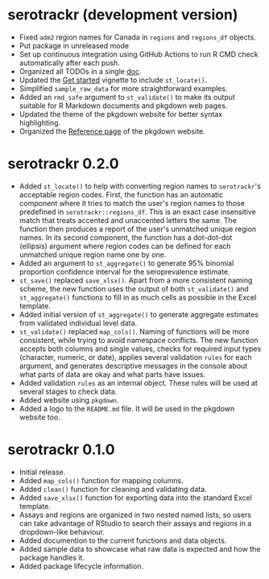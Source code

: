 # serotrackr (development version)

* Fixed `adm2` region names for Canada in `regions` and `regions_df` objects.
* Put package in unreleased mode
* Set up continuous integration using GitHub Actions to run R CMD check automatically after each push.
* Organized all TODOs in a single [doc](https://github.com/serotracker/serotrackr/tree/main/inst/todo.md).
* Updated the [Get started](https://serotracker.github.io/serotrackr/articles/serotrackr.html) vignette to include `st_locate()`.
* Simplified `sample_raw_data` for more straightforward examples.
* Added an `rmd_safe` argument to `st_validate()` to make its output suitable for R Markdown documents and pkgdown web pages.
* Updated the theme of the pkgdown website for better syntax highlighting.
* Organized the [Reference page](https://serotracker.github.io/serotrackr/reference/index.html) of the pkgdown website.

# serotrackr 0.2.0

* Added `st_locate()` to help with converting region names to `serotrackr`'s acceptable region codes. First, the function has an automatic component where it tries to match the user's region names to those predefined in `serotrackr::regions_df`. This is an exact case insensitive match that treats accented and unaccented letters the same. The function then produces a report of the user's unmatched unique region names. In its second component, the function has a dot-dot-dot (ellipsis) argument where region codes can be defined for each unmatched unique region name one by one.
* Added an argument to `st_aggregate()` to generate 95% binomial proportion confidence interval for the seroprevalence estimate.
* `st_save()` replaced `save_xlsx()`. Apart from a more consistent naming scheme, the new function uses the output of both `st_validate()` and `st_aggregate()` functions to fill in as much cells as possible in the Excel template.
* Added initial version of `st_aggregate()` to generate aggregate estimates from validated individual level data.
* `st_validate()` replaced `map_cols()`. Naming of functions will be more consistent, while trying to avoid namespace conflicts. The new function accepts both columns and single values, checks for required input types (character, numeric, or date), applies several validation `rules` for each argument, and generates descriptive messages in the console about what parts of data are okay and what parts have issues.
* Added validation `rules` as an internal object. These rules will be used at several stages to check data.
* Added website using `pkgdown`. 
* Added a logo to the `README.md` file. It will be used in the pkgdown website too.

# serotrackr 0.1.0

* Initial release.
* Added `map_cols()` function for mapping columns.
* Added `clean()` function for cleaning and validating data.
* Added `save_xlsx()` function for exporting data into the standard Excel template.
* Assays and regions are organized in two nested named lists, so users can take advantage of RStudio to search their assays and regions in a dropdown-like behaviour.
* Added documention to the current functions and data objects.
* Added sample data to showcase what raw data is expected and how the package handles it.
* Added package lifecycle information.
